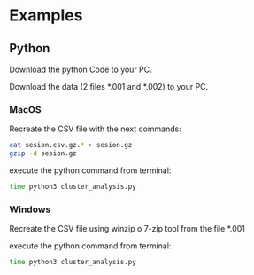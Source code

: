 # Examples


## Python

Download the python Code to your PC.

Download the data (2 files *.001 and *.002) to your PC.

### MacOS 
Recreate the CSV file with the next commands:

```bash
cat sesion.csv.gz.* > sesion.gz
gzip -d sesion.gz
```
execute the python command from terminal:

```bash
time python3 cluster_analysis.py 
```

### Windows 

Recreate the CSV file using winzip o 7-zip tool from the file *.001

execute the python command from terminal:
```bash
time python3 cluster_analysis.py 
```



